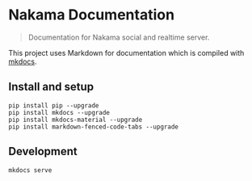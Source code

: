 Nakama Documentation
====================

> Documentation for Nakama social and realtime server.

This project uses Markdown for documentation which is compiled with [mkdocs](http://www.mkdocs.org).

## Install and setup

```shell
pip install pip --upgrade
pip install mkdocs --upgrade
pip install mkdocs-material --upgrade
pip install markdown-fenced-code-tabs --upgrade
```

## Development

```
mkdocs serve
```
